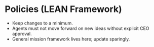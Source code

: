 # Policies (LEAN Framework)

- Keep changes to a minimum.
- Agents must not move forward on new ideas without explicit CEO approval.
- General mission framework lives here; update sparingly.
